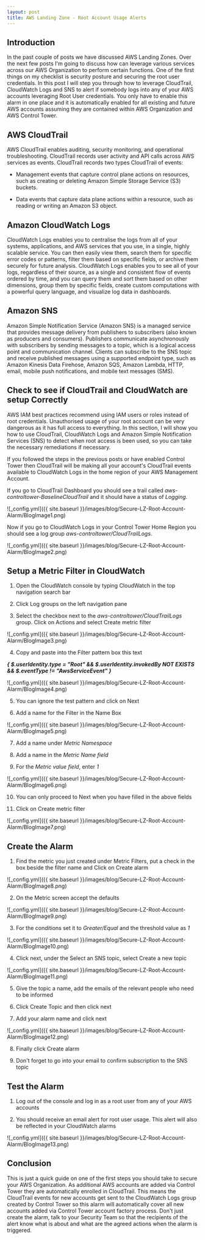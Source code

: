```yaml
---
layout: post
title: AWS Landing Zone - Root Account Usage Alerts
---
```


## Introduction ##

In the past couple of posts we have discussed AWS Landing Zones. Over the next few posts I'm going to discuss how can leverage various services across our AWS Organization to perform certain functions. One of the first things on my checklist is security posture and securing the root user credentials. In this post I will step you through how to leverage CloudTrail, CloudWatch Logs and SNS to alert if somebody logs into any of your AWS accounts leveraging Root User credentials. You only have to enable this alarm in one place and it is automatically enabled for all existing and future AWS accounts assuming they are contained within AWS Organization and  AWS Control Tower.


## AWS CloudTrail ##

AWS CloudTrail enables auditing, security monitoring, and operational troubleshooting. CloudTrail records user activity and API calls across AWS services as events. CloudTrail records two types CloudTrail of events:

- Management events that capture control plane actions on resources, such as creating or deleting Amazon Simple Storage Service (S3) buckets.

- Data events that capture data plane actions within a resource, such as reading or writing an Amazon S3 object.

## Amazon CloudWatch Logs ##

CloudWatch Logs enables you to centralise the logs from all of your systems, applications, and AWS services that you use, in a single, highly scalable service. You can then easily view them, search them for specific error codes or patterns, filter them based on specific fields, or archive them securely for future analysis. CloudWatch Logs enables you to see all of your logs, regardless of their source, as a single and consistent flow of events ordered by time, and you can query them and sort them based on other dimensions, group them by specific fields, create custom computations with a powerful query language, and visualize log data in dashboards.

## Amazon SNS ##

Amazon Simple Notification Service (Amazon SNS) is a managed service that provides message delivery from publishers to subscribers (also known as producers and consumers). Publishers communicate asynchronously with subscribers by sending messages to a topic, which is a logical access point and communication channel. Clients can subscribe to the SNS topic and receive published messages using a supported endpoint type, such as Amazon Kinesis Data Firehose, Amazon SQS, Amazon Lambda, HTTP, email, mobile push notifications, and mobile text messages (SMS).

## Check to see if CloudTrail and CloudWatch are setup Correctly ##

AWS IAM best practices recommend using IAM users or roles instead of root credentials. Unauthorised usage of your root account can be very dangerous as it has full access to everything. In this section, I will show you how to use CloudTrail, CloudWatch Logs and Amazon Simple Notification Services (SNS) to detect when root access is been used, so you can take the necessary remediations if necessary.

If you followed the steps in the previous posts or have enabled Control Tower then CloudTrail will be making all your account's CloudTrail events available to CloudWatch Logs in the home region of your AWS Management Account.

If you go to CloudTrail Dashboard you should see a trail called *aws-controltower-BaselineCloudTrail* and it should have a status of *Logging*.

![_config.yml]({{ site.baseurl }}/images/blog/Secure-LZ-Root-Account-Alarm/BlogImage1.png)

Now if you go to CloudWatch Logs in your Control Tower Home Region you should see a log group *aws-controltower/CloudTrailLogs*.

![_config.yml]({{ site.baseurl }}/images/blog/Secure-LZ-Root-Account-Alarm/BlogImage2.png)

## Setup a Metric Filter in CloudWatch ##

1. Open the CloudWatch console by typing CloudWatch in the top navigation search bar

2. Click Log groups on the left navigation pane

3. Select the checkbox next to the *aws-controltower/CloudTrailLogs* group. Click on Actions and select Create metric filter

![_config.yml]({{ site.baseurl }}/images/blog/Secure-LZ-Root-Account-Alarm/BlogImage3.png)

4. Copy and paste into the Filter pattern box this text

**_{ $.userIdentity.type = "Root" && $.userIdentity.invokedBy NOT EXISTS && $.eventType != "AwsServiceEvent" }_**

![_config.yml]({{ site.baseurl }}/images/blog/Secure-LZ-Root-Account-Alarm/BlogImage4.png)

5. You can ignore the test pattern and click on Next

6. Add a name for the Filter in the Name Box

![_config.yml]({{ site.baseurl }}/images/blog/Secure-LZ-Root-Account-Alarm/BlogImage5.png)

7. Add a name under *Metric Namespace*

8. Add a name in the *Metric Name field*

9. For the *Metric value field*, enter *1*

![_config.yml]({{ site.baseurl }}/images/blog/Secure-LZ-Root-Account-Alarm/BlogImage6.png)

10. You can only proceed to Next when you have filled in the above fields

11. Click on Create metric filter

![_config.yml]({{ site.baseurl }}/images/blog/Secure-LZ-Root-Account-Alarm/BlogImage7.png)

## Create the Alarm ##

1. Find the metric you just created under Metric Filters, put a check in the box beside the filter name and Click on Create alarm

![_config.yml]({{ site.baseurl }}/images/blog/Secure-LZ-Root-Account-Alarm/BlogImage8.png)

2. On the Metric screen accept the defaults

![_config.yml]({{ site.baseurl }}/images/blog/Secure-LZ-Root-Account-Alarm/BlogImage9.png)

3. For the conditions set it to *Greater/Equal* and the threshold value as *1*

![_config.yml]({{ site.baseurl }}/images/blog/Secure-LZ-Root-Account-Alarm/BlogImage10.png)

4. Click next, under the Select an SNS topic, select Create a new topic

![_config.yml]({{ site.baseurl }}/images/blog/Secure-LZ-Root-Account-Alarm/BlogImage11.png)

5. Give the topic a name, add the emails of the relevant people who need to be informed

6. Click Create Topic and then click next

7. Add your alarm name and click next

![_config.yml]({{ site.baseurl }}/images/blog/Secure-LZ-Root-Account-Alarm/BlogImage12.png)

8. Finally click Create alarm

9. Don't forget to go into your email to confirm subscription to the SNS topic

## Test the Alarm ##

1. Log out of the console and log in as a root user from any of your AWS accounts

2. You should receive an email alert for root user usage. This alert will also be reflected in your CloudWatch alarms

![_config.yml]({{ site.baseurl }}/images/blog/Secure-LZ-Root-Account-Alarm/BlogImage13.png)

## Conclusion ##

This is just a quick guide on one of the first steps you should take to secure your AWS Organization. As additional AWS accounts are added via Control Tower they are automatically enrolled in CloudTrail. This means the CloudTrail events for new accounts get sent to the CloudWatch Logs group created by Control Tower so this alarm will automatically cover all new accounts added via Control Tower account factory process. Don't just create the alarm, talk to your Security Team so that the recipients of the alert know what is about and what are the agreed actions when the alarm is triggered.
